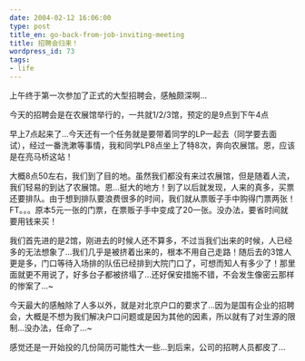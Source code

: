 ```yaml
---
date: 2004-02-12 16:06:00
type: post
title_en: go-back-from-job-inviting-meeting
title: 招聘会归来！
wordpress_id: 73
tags:
- life
---
```


上午终于第一次参加了正式的大型招聘会，感触颇深啊...  
  
今天的招聘会是在农展馆举行的，一共就1/2/3馆，预定的是9点到下午4点  
  
早上7点起来了...今天还有一个任务就是要带着同学的LP一起去（同学要去面试），经过一番洗漱等事情，我和同学LP8点坐上了特8次，奔向农展馆。恩，应该是在亮马桥这站！  
  
大概8点50左右，我们到了目的地。虽然我们都没有来过农展馆，但是随着人流，我们轻易的到达了农展馆。恩...挺大的地方！到了以后就发现，人来的真多，买票还要排队。由于想到排队要浪费很多的时间，我们就从票贩子手中购得门票两张！FT。。。原本5元一张的门票，在票贩子手中变成了20一张。没办法，要省时间就要用钱来买！  
  
我们首先进的是2馆，刚进去的时候人还不算多，不过当我们出来的时候，人已经多的无法想象了...我们几乎是被挤着出来的，根本不用自己走路！随后去的3馆人更是多，门口等待入场排的队伍已经排到大院门口了，可想而知人有多少了！那里面就更不用说了，好多台子都被挤塌了...还好保安措施不错，不会发生像密云那样的惨案了...~  
  
今天最大的感触除了人多以外，就是对北京户口的要求了...因为是国有企业的招聘会，大概是不想为我们解决户口问题或是因为其他的因素，所以就有了对生源的限制...没办法，任命了...~  
  
感觉还是一开始投的几份简历可能性大一些...到后来，公司的招聘人员都皮了...

